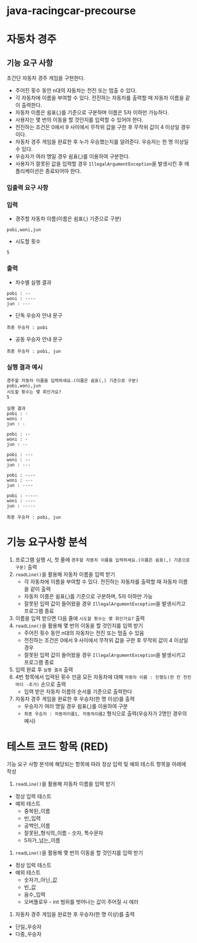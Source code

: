 # java-racingcar-precourse
# 자동차 경주
## **기능 요구 사항**
초간단 자동차 경주 게임을 구현한다.
- 주어진 횟수 동안 n대의 자동차는 전진 또는 멈출 수 있다.
- 각 자동차에 이름을 부여할 수 있다. 전진하는 자동차를 출력할 때 자동차 이름을 같이 출력한다.
- 자동차 이름은 쉼표(,)를 기준으로 구분하며 이름은 5자 이하만 가능하다.
- 사용자는 몇 번의 이동을 할 것인지를 입력할 수 있어야 한다.
- 전진하는 조건은 0에서 9 사이에서 무작위 값을 구한 후 무작위 값이 4 이상일 경우이다.
- 자동차 경주 게임을 완료한 후 누가 우승했는지를 알려준다. 우승자는 한 명 이상일 수 있다.
- 우승자가 여러 명일 경우 쉼표(,)를 이용하여 구분한다.
- 사용자가 잘못된 값을 입력할 경우 `IllegalArgumentException`을 발생시킨 후 애플리케이션은 종료되어야 한다.
### **입출력 요구 사항**
### **입력**
- 경주할 자동차 이름(이름은 쉼표(,) 기준으로 구분)

```
pobi,woni,jun

```

- 시도할 횟수

```
5

```

### **출력**

- 차수별 실행 결과

```
pobi : --
woni : ----
jun : ---

```

- 단독 우승자 안내 문구

```
최종 우승자 : pobi

```

- 공동 우승자 안내 문구

```
최종 우승자 : pobi, jun

```

### **실행 결과 예시**

```
경주할 자동차 이름을 입력하세요.(이름은 쉼표(,) 기준으로 구분)
pobi,woni,jun
시도할 횟수는 몇 회인가요?
5

실행 결과
pobi : -
woni :
jun : -

pobi : --
woni : -
jun : --

pobi : ---
woni : --
jun : ---

pobi : ----
woni : ---
jun : ----

pobi : -----
woni : ----
jun : -----

최종 우승자 : pobi, jun

```
# 기능 요구사항 분석
1. 프로그램 실행 시, 첫 줄에 `경주할 자동차 이름을 입력하세요.(이름은 쉼표(,) 기준으로 구분)` 출력
2. `readLine()`을 활용해 자동차 이름을 입력 받기
    - 각 자동차에 이름을 부여할 수 있다. 전진하는 자동차를 출력할 때 자동차 이름을 같이 출력
    - 자동차 이름은 쉼표(,)를 기준으로 구분하며, 5자 이하만 가능
    - 잘못된 입력 값이 들어왔을 경우 `IllegalArgumentException`을 발생시키고 프로그램 종료
3. 이름을 입력 받으면 다음 줄에 `시도할 횟수는 몇 회인가요?` 출력
4. `readLine()`을 활용해 몇 번의 이동을 할 것인지를 입력 받기
    - 주어진 횟수 동안 n대의 자동차는 전진 또는 멈출 수 있음
    - 전진하는 조건은 0에서 9 사이에서 무작위 값을 구한 후 무작위 값이 4 이상일 경우
    - 잘못된 입력 값이 들어왔을 경우 `IllegalArgumentException`을 발생시키고 프로그램 종료
5. 입력 완료 후 `실행 결과` 출력
6. 4번 항목에서 입력된 횟수 만큼 모든 자동차에 대해 `자동차 이름 : 진행도(한 칸 전진 마다 -추가)` 순으로 출력
    - 입력 받은 자동차 이름의 순서를 기준으로 출력한다
7. 자동차 경주 게임을 완료한 후 우승자(한 명 이상)를 출력
    - 우승자가 여러 명일 경우 쉼표(,)를 이용하여 구분
    - `최종 우승자 : 자동차이름1, 자동차이름2` 형식으로 출력(우승자가 2명인 경우의 예시)

# 테스트 코드 항목 (RED)

기능 요구 사항 분석에 해당되는 항목에 따라 정상 입력 및 예외 테스트 항목을 아래에 작성

1. `readLine()`을 활용해 자동차 이름을 입력 받기
- 정상 입력 테스트
- 예외 테스트
   - 중복된_이름
   - 빈_입력
   - 공백인_이름
   - 잘못된_형식의_이름 - 숫자, 특수문자
   - 5자가_넘는_이름
1. `readLine()`을 활용해 몇 번의 이동을 할 것인지를 입력 받기
- 정상 입력 테스트
- 예외 테스트
   - 숫자가_아닌_값
   - 빈_값
   - 음수_입력
   - 오버플로우 - int 범위를 벗어나는 값이 주어질 시 에러
1. 자동차 경주 게임을 완료한 후 우승자(한 명 이상)를 출력
- 단일_우승자
- 다중_우승자